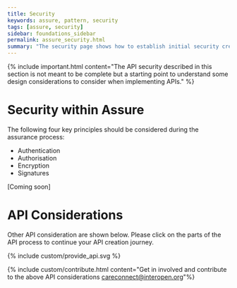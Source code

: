```yaml
---
title: Security
keywords: assure, pattern, security
tags: [assure, security]
sidebar: foundations_sidebar
permalink: assure_security.html
summary: "The security page shows how to establish initial security credentials (where necessary) with the API provided"
---
```


{% include important.html content="The API security described in this section is not meant to be complete but a starting point to understand some design considerations to consider when implementing APIs." %}

# Security within Assure #

The following four key principles should be considered during the assurance process:

- Authentication
- Authorisation
- Encryption
- Signatures

[Coming soon]


# API Considerations #

Other API consideration are shown below. Please click on the parts of the API process to continue your API creation journey.

{% include custom/provide_api.svg %}

{% include custom/contribute.html content="Get in involved and contribute to the above API considerations careconnect@interopen.org"%}
